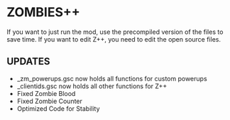 # ZOMBIES++
If you want to just run the mod, use the precompiled version of the files to save time. If you want to edit Z++, you need to edit the open source files.
## UPDATES
- _zm_powerups.gsc now holds all functions for custom powerups
- _clientids.gsc now holds all other functions for Z++
- Fixed Zombie Blood
- Fixed Zombie Counter
- Optimized Code for Stability

